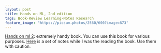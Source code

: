 ```yaml
---
layout: post
title: Hands on ML, 2nd edition
tags: Book-Review Learning-Notes Research
feature_image: "https://picsum.photos/2560/600?image=873"
---
```


[Hands on ml 2](https://github.com/ageron/handson-ml2): extremely handy book. You can use this book for various purposes. [Here](/pdfs/hands_on_ml2.pdf) is a set of notes while I was the reading the book. Use them with caution.
